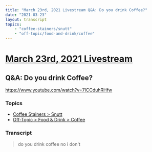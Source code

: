 ```yaml
---
title: "March 23rd, 2021 Livestream Q&A: Do you drink Coffee?"
date: "2021-03-23"
layout: transcript
topics:
    - "coffee-stainers/snutt"
    - "off-topic/food-and-drink/coffee"
---
```

# [March 23rd, 2021 Livestream](../2021-03-23.md)
## Q&A: Do you drink Coffee?
https://www.youtube.com/watch?v=7ICCduhRHfw

### Topics
* [Coffee Stainers > Snutt](../topics/coffee-stainers/snutt.md)
* [Off-Topic > Food & Drink > Coffee](../topics/off-topic/food-and-drink/coffee.md)

### Transcript

> do you drink coffee no i don't

